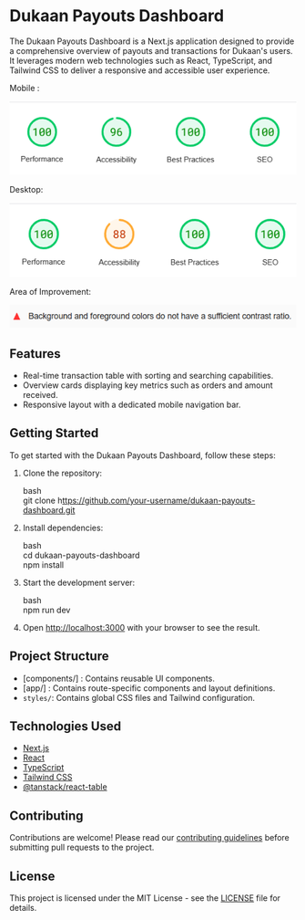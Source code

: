 # Dukaan Payouts Dashboard

The Dukaan Payouts Dashboard is a Next.js application designed to provide a comprehensive overview of payouts and transactions for Dukaan's users. It leverages modern web technologies such as React, TypeScript, and Tailwind CSS to deliver a responsive and accessible user experience.

Mobile :
 
![Mobile Pagespeed](/public/images/mobile-pagespeed.png)

Desktop: 

![Desktop Pagespeed](public/images/desktop-pagespeed.png)

Area of Improvement: 

![Area of Improvement](public/images/area-of-improvement.png)

## Features

- Real-time transaction table with sorting and searching capabilities.
- Overview cards displaying key metrics such as orders and amount received.
- Responsive layout with a dedicated mobile navigation bar.

## Getting Started

To get started with the Dukaan Payouts Dashboard, follow these steps:

1. Clone the repository:

   bash\
   git clone h[ttps://github.com/your-username/dukaan-payouts-dashboard.git](https://github.com/your-username/dukaan-payouts-dashboard.git)

2. Install dependencies:

   bash\
   cd dukaan-payouts-dashboard\
   npm install

3. Start the development server:

   bash\
   npm run dev

4. Open <http://localhost:3000> with your browser to see the result.

## Project Structure

- \[components/\] : Contains reusable UI components.
- \[app/\] : Contains route-specific components and layout definitions.
- `styles/`: Contains global CSS files and Tailwind configuration.

## Technologies Used

- [Next.js](https://nextjs.org/)
- [React](https://reactjs.org/)
- [TypeScript](https://www.typescriptlang.org/)
- [Tailwind CSS](https://tailwindcss.com/)
- [@tanstack/react-table](https://tanstack.com/table/v8)

## Contributing

Contributions are welcome! Please read our [contributing guidelines](CONTRIBUTING.md) before submitting pull requests to the project.

## License

This project is licensed under the MIT License - see the [LICENSE](LICENSE) file for details.
